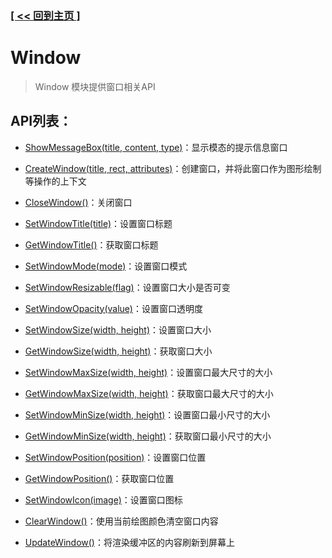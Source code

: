 ### [[ << 回到主页 ]](../../README.md)

# Window

> Window 模块提供窗口相关API

## API列表：

+ [ShowMessageBox(title, content, type)](_ShowMessageBox_.md)：显示模态的提示信息窗口

+ [CreateWindow(title, rect, attributes)](_CreateWindow_.md)：创建窗口，并将此窗口作为图形绘制等操作的上下文

+ [CloseWindow()](_CloseWindow_.md)：关闭窗口

+ [SetWindowTitle(title)](_SetWindowTitle_.md)：设置窗口标题

+ [GetWindowTitle()](_GetWindowTitle_.md)：获取窗口标题

+ [SetWindowMode(mode)](_SetWindowMode_.md)：设置窗口模式

+ [SetWindowResizable(flag)](_SetWindowResizable_.md)：设置窗口大小是否可变

+ [SetWindowOpacity(value)](_SetWindowOpacity_.md)：设置窗口透明度

+ [SetWindowSize(width, height)](_SetWindowSize_.md)：设置窗口大小

+ [GetWindowSize(width, height)](_GetWindowSize_.md)：获取窗口大小

+ [SetWindowMaxSize(width, height)](_SetWindowMaxSize_.md)：设置窗口最大尺寸的大小

+ [GetWindowMaxSize(width, height)](_GetWindowMaxSize_.md)：获取窗口最大尺寸的大小

+ [SetWindowMinSize(width, height)](_SetWindowMinSize_.md)：设置窗口最小尺寸的大小

+ [GetWindowMinSize(width, height)](_GetWindowMinSize_.md)：获取窗口最小尺寸的大小

+ [SetWindowPosition(position)](_SetWindowPosition_.md)：设置窗口位置

+ [GetWindowPosition()](_GetWindowPosition_.md)：获取窗口位置

+ [SetWindowIcon(image)](_SetWindowIcon_.md)：设置窗口图标

+ [ClearWindow()](_ClearWindow_.md)：使用当前绘图颜色清空窗口内容

+ [UpdateWindow()](_UpdateWindow_.md)：将渲染缓冲区的内容刷新到屏幕上

